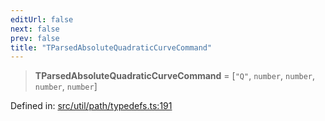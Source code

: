 ```yaml
---
editUrl: false
next: false
prev: false
title: "TParsedAbsoluteQuadraticCurveCommand"
---
```


> **TParsedAbsoluteQuadraticCurveCommand** = \[`"Q"`, `number`, `number`, `number`, `number`\]

Defined in: [src/util/path/typedefs.ts:191](https://github.com/fabricjs/fabric.js/blob/8206f10a405480a7ba988ff6cfdde6412c1f13f8/src/util/path/typedefs.ts#L191)
